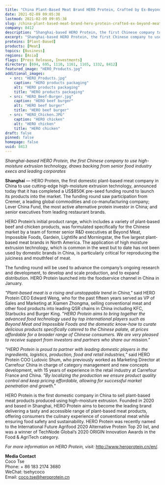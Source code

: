 ```yaml
---
title: "China Plant-Based Meat Brand HERO Protein, Crafted by Ex-Beyond Meat and Impossible Foods Senior Staffers, Closes $850K Pre-Seed Round"
date: 2021-02-09 09:05:38
lastmod: 2021-02-09 09:05:38
slug: /china-plant-based-meat-brand-hero-protein-crafted-ex-beyond-meat-and-impossible-foods
company: 8412
description: "Shanghai-based HERO Protein, the first Chinese company to use high-moisture extrusion technology, drawsbacking from senior food industry execs and leading corporates"
excerpt: "Shanghai-based HERO Protein, the first Chinese company to use high-moisture extrusion technology, drawsbacking from senior food industry execs and leading corporates"
proteins: [Plant-Based]
products: [Meat]
topics: [Business]
regions: [Asia]
flags: [Press Release, Investments]
directory: [694, 695, 1110, 1161, 1165, 1332, 8412]
featured_image: "HERO_Products.jpg"
additional_images:
  - src: "HERO_Products.jpg"
    caption: "HERO products packaging"
    alt: "HERO products packaging"
    title: "HERO products packaging"
  - src: "HERO_Beef-Burger.jpg"
    caption: "HERO beef burger"
    alt: "HERO beef burger"
    title: "HERO beef burger"
  - src: "HERO_Chicken.JPG"
    caption: "HERO chicken"
    alt: "HERO chicken"
    title: "HERO chicken"
draft: false
pinned: false
homepage: false
uuid: 8413
---
```

<p><em>Shanghai-based HERO Protein, the first Chinese company to use high-moisture extrusion technology, draws backing from senior food industry execs and leading corporates</em></p>
<p><strong>Shanghai</strong> — HERO Protein, the first domestic plant-based meat company in China to use cutting-edge high-moisture extrusion technology, announced today that it has completed a US$850K pre-seed funding round to launch its products into the market. The funding round saw participation from Cremer, a leading global commodities and co-manufacturing company; Lever China Fund, the most active alternative protein investor in China; and senior executives from leading restaurant brands.</p>
<p>HERO Protein’s initial product range, which includes a variety of plant-based beef and chicken products, was formulated specifically for the Chinese market by a team of former senior R&D executives at Beyond Meat, Impossible Foods, Gardein, Lightlife and Morningstar, the five largest plant-based meat brands in North America. The application of high moisture extrusion technology, which is common in the west but to date has not been used by domestic brands in China, is particularly critical for reproducing the juiciness and mouthfeel of meat.</p>
<p>The funding round will be used to advance the company’s ongoing research and development, to develop and scale production, and to expand distribution. HERO Protein launched into the foodservice channel in China in January.</p>
<p><em>"Plant-based meat is a rising and unstoppable trend in China,"</em> said HERO Protein CEO Edward Weng, who for the past fifteen years served as VP of Sales and Marketing at Xiamen Zhongma, selling conventional meat and other food products into leading QSR chains in China including KFC, Starbucks and Burger King. "<em>HERO Protein aims to bring together the advanced food technology used by top international players such as Beyond Meat and Impossible Foods and the domestic know-how to curate delicious products specifically catered to the Chinese palate, at prices affordable for a broader range of Chinese consumers. We are very pleased to receive support from investors and partners who share our mission."</em></p>
<p><em>"HERO Protein is proud to partner with leading domestic players in the ingredients, logistics, production, food and retail industries,"</em> said HERO Protein COO Ludovic Shum, who previously worked as Marketing Director at Carrefour China in charge of category management and new concepts development, with 15 years of experience in the retail industry at Carrefour France and China. <em>"By localizing the production we ensure product quality control and keep pricing affordable, allowing for successful market penetration and growth."</em></p>
<p>HERO Protein is the first domestic company in China to sell plant-based meat products produced using high-moisture extrusion. Founded in 2020 and based in Shanghai, HERO Protein aims to become the leading brand delivering a tasty and accessible range of plant-based meat products, offering consumers the culinary experience of conventional meat while ensuring food safety and sustainability. HERO Protein was recently named to the International Future Agrifood 2020 Alternative Protein Top 20 list, and was a winner of TechNode Global’s 2020 ORIGIN Innovation Awards in the Food & AgriTech category.</p>
<p><em>For more information on HERO Protein, visit: </em><a href="http://www.heroprotein.cn/en/">http://www.heroprotein.cn/en/</a>.</p>
<p><strong>Media Contact</strong><br />
Coco Tse<br />
Phone: + 86 183 2174 3680<br />
WeChat: tsehycoco<br />
Email: <a href="mailto:coco.tse@heroprotein.cn">coco.tse@heroprotein.cn</a></p>
